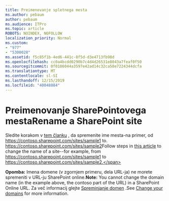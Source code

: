 ```yaml
---
title: Preimenovanje spletnega mesta
ms.author: pebaum
author: pebaum
ms.audience: ITPro
ms.topic: article
ROBOTS: NOINDEX, NOFOLLOW
localization_priority: Normal
ms.custom:
- "977"
- "5300028"
ms.assetid: f5c85f1b-4ed6-441c-8f5d-d3e4713fb98d
ms.openlocfilehash: cc0a4bcdd0290b7c4d4d26531e8043a7feaf0f50
ms.sourcegitcommit: 0f0186044a3597e42ad14c32ca58e7224344dcfa
ms.translationtype: MT
ms.contentlocale: sl-SI
ms.lasthandoff: 12/15/2019
ms.locfileid: "40048884"
---
```

# <a name="rename-a-sharepoint-site"></a><span data-ttu-id="7bdc3-102">Preimenovanje SharePointovega mesta</span><span class="sxs-lookup"><span data-stu-id="7bdc3-102">Rename a SharePoint site</span></span>

<span data-ttu-id="7bdc3-103">Sledite korakom v [tem članku](https://docs.microsoft.com/sharepoint/change-site-address) , da spremenite ime mesta-na primer, od https://contoso.sharepoint.com/sites/sample1 to. https://contoso.sharepoint.com/sites/sample2</span><span class="sxs-lookup"><span data-stu-id="7bdc3-103">Follow steps in [this article](https://docs.microsoft.com/sharepoint/change-site-address) to change the name of a site--for example, from https://contoso.sharepoint.com/sites/sample1 to https://contoso.sharepoint.com/sites/sample2.</span></span>

<span data-ttu-id="7bdc3-104">**Opomba:** Imena domene (v zgornjem primeru, dela URL-ja) ne morete spremeniti v URL-ju SharePoint online.</span><span class="sxs-lookup"><span data-stu-id="7bdc3-104">**Note:** You cannot change the domain name (in the example above, the contoso part of the URL) in a SharePoint Online URL.</span></span> <span data-ttu-id="7bdc3-105">Za več informacij glejte [Spreminjanje domen](https://go.microsoft.com/fwlink/?Linkid=2018696) .</span><span class="sxs-lookup"><span data-stu-id="7bdc3-105">See [Change your domains](https://go.microsoft.com/fwlink/?Linkid=2018696) for more information.</span></span>
  